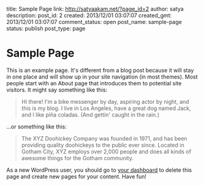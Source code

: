 title: Sample Page
link: http://satyaakam.net/?page_id=2
author: satya
description: 
post_id: 2
created: 2013/12/01 03:07:07
created_gmt: 2013/12/01 03:07:07
comment_status: open
post_name: sample-page
status: publish
post_type: page

# Sample Page

This is an example page. It's different from a blog post because it will stay in one place and will show up in your site navigation (in most themes). Most people start with an About page that introduces them to potential site visitors. It might say something like this: 

> Hi there! I'm a bike messenger by day, aspiring actor by night, and this is my blog. I live in Los Angeles, have a great dog named Jack, and I like piña coladas. (And gettin' caught in the rain.)

...or something like this: 

> The XYZ Doohickey Company was founded in 1971, and has been providing quality doohickeys to the public ever since. Located in Gotham City, XYZ employs over 2,000 people and does all kinds of awesome things for the Gotham community.

As a new WordPress user, you should go to [your dashboard](/wp-admin/) to delete this page and create new pages for your content. Have fun!